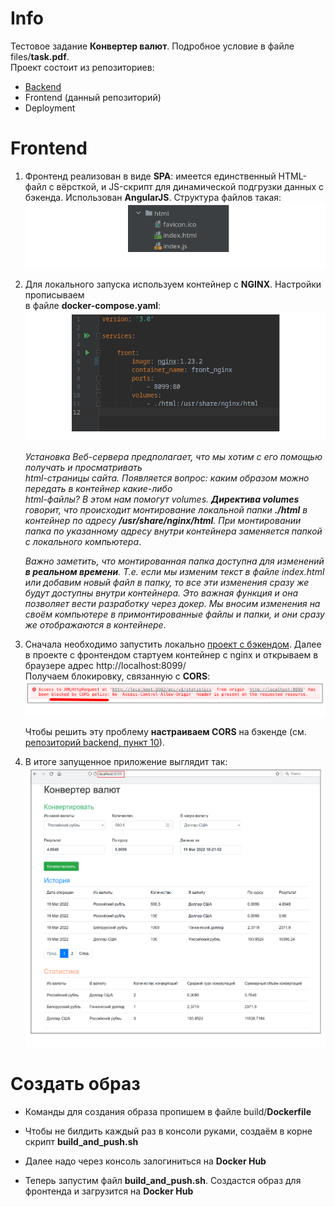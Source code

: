 # Info

Тестовое задание **Конвертер валют**. Подробное условие в файле files/**task.pdf**.  
Проект состоит из репозиториев:
- [Backend](https://github.com/aleksey-nsk/currency_converter_backend)
- Frontend (данный репозиторий)
- Deployment

# Frontend

1. Фронтенд реализован в виде **SPA**: имеется единственный HTML-файл с вёрсткой, и JS-скрипт
   для динамической подгрузки данных с бэкенда. Использован **AngularJS**. Структура файлов такая:  
   ![](https://github.com/aleksey-nsk/currency_converter_frontend/blob/master/screenshots/01_1_structure.png)  
   
2. Для локального запуска используем контейнер с **NGINX**. Настройки прописываем  
   в файле **docker-compose.yaml**:  
   ![](https://github.com/aleksey-nsk/currency_converter_frontend/blob/master/screenshots/02_1_docker.png)  

   _Установка Веб-сервера предполагает, что мы хотим с его помощью получать и просматривать  
   html-страницы сайта. Появляется вопрос: каким образом можно передать в контейнер какие-либо  
   html-файлы? В этом нам помогут volumes. **Директива volumes** говорит, что происходит монтирование локальной
   папки **./html** в контейнер по адресу **/usr/share/nginx/html**. При монтировании папка по указанному адресу
   внутри контейнера заменяется папкой с локального компьютера_.  
      
   _Важно заметить, что монтированная папка доступна для изменений **в реальном времени**. Т.е. если мы изменим
   текст в файле index.html или добавим новый файл в папку, то все эти изменения сразу же будут доступны внутри
   контейнера. Это важная функция и она позволяет вести разработку через докер. Мы вносим изменения на своём
   компьютере в примонтированные файлы и папки, и они сразу же отображаются в контейнере_.
   
3. Сначала необходимо запустить локально [проект с бэкендом](https://github.com/aleksey-nsk/currency_converter_backend).
   Далее в проекте с фронтендом стартуем контейнер с nginx и открываем в браузере адрес http://localhost:8099/    
   Получаем блокировку, связанную с **CORS**:    
   ![](https://github.com/aleksey-nsk/currency_converter_frontend/blob/master/screenshots/03_1_cors_error.png)    
   
   Чтобы решить эту проблему **настраиваем CORS** на
   бэкенде (см. [репозиторий backend, пункт 10](https://github.com/aleksey-nsk/currency_converter_backend)).
   
4. В итоге запущенное приложение выглядит так:    
   ![](https://github.com/aleksey-nsk/currency_converter_frontend/blob/master/screenshots/04_1_app_run.png)  
   
# Создать образ

- Команды для создания образа пропишем в файле build/**Dockerfile**

- Чтобы не билдить каждый раз в консоли руками, создаём в корне скрипт **build_and_push.sh**

- Далее надо через консоль залогиниться на **Docker Hub**

- Теперь запустим файл **build_and_push.sh**. Создастся образ для фронтенда и загрузится на **Docker Hub**
